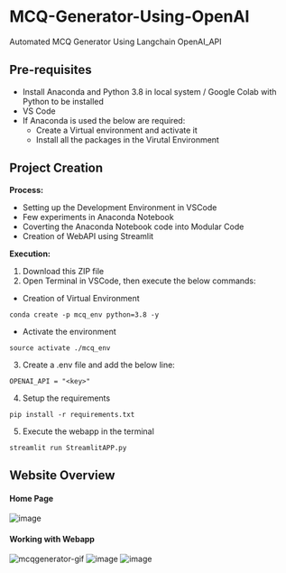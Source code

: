 # MCQ-Generator-Using-OpenAI
Automated MCQ Generator Using Langchain OpenAI_API

## Pre-requisites
  - Install Anaconda and Python 3.8 in local system / Google Colab with Python to be installed
  - VS Code
  - If Anaconda is used the below are required:
	  - Create a Virtual environment and activate it
	  - Install all the packages in the Virutal Environment
   
## Project Creation
**Process:**
  - Setting up the Development Environment in VSCode
  - Few experiments in Anaconda Notebook
  - Coverting the Anaconda Notebook code into Modular Code
  - Creation of WebAPI using Streamlit

**Execution:**
1. Download this ZIP file
2. Open Terminal in VSCode, then execute the below commands:
- Creation of Virtual Environment
```
conda create -p mcq_env python=3.8 -y
```
- Activate the environment
```
source activate ./mcq_env
```
3. Create a .env file and add the below line:
```
OPENAI_API = "<key>"
```
4. Setup the requirements
```
pip install -r requirements.txt
```
5. Execute the webapp in the terminal
```
streamlit run StreamlitAPP.py
```

## Website Overview
#### Home Page
![image](https://github.com/Kowshik-407/MCQ-Generator-Using-OpenAI/assets/66817358/14e54bf1-bd49-4111-aad1-3f58b7b02e9b)


#### Working with Webapp
![mcqgenerator-gif](https://github.com/Kowshik-407/MCQ-Generator-Using-OpenAI/assets/66817358/f9a16c6f-66c1-41a1-b22c-d2579eb784eb)
![image](https://github.com/Kowshik-407/MCQ-Generator-Using-OpenAI/assets/66817358/355ab37c-ac27-48fe-ad3e-f3c11ece1b13)
![image](https://github.com/Kowshik-407/MCQ-Generator-Using-OpenAI/assets/66817358/be7012b5-52f5-4005-a44e-a86c0b8be1e2)

